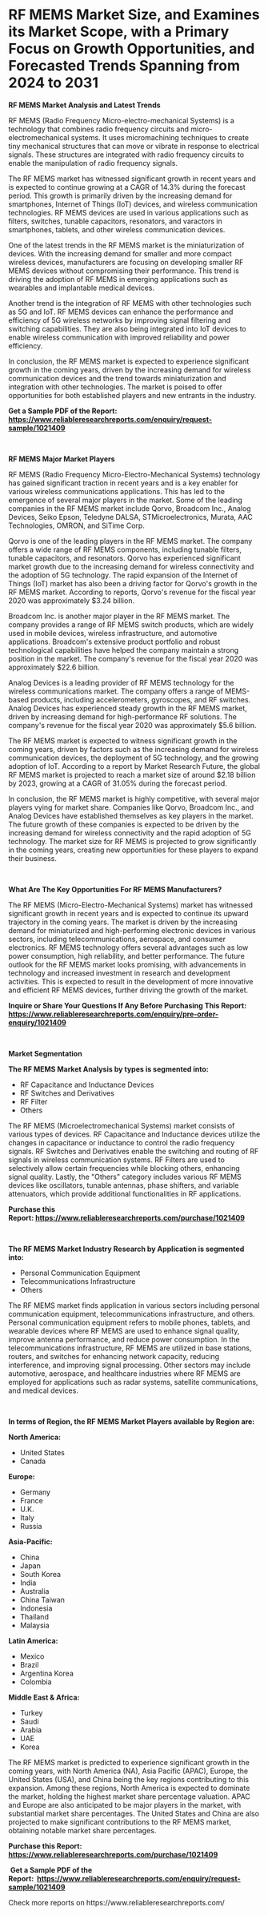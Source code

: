 <p><h1>RF MEMS Market Size, and Examines its Market Scope, with a Primary Focus on Growth Opportunities, and Forecasted Trends Spanning from 2024 to 2031</h1></p><p><strong>RF MEMS Market Analysis and Latest Trends</strong></p>
<p><p>RF MEMS (Radio Frequency Micro-electro-mechanical Systems) is a technology that combines radio frequency circuits and micro-electromechanical systems. It uses micromachining techniques to create tiny mechanical structures that can move or vibrate in response to electrical signals. These structures are integrated with radio frequency circuits to enable the manipulation of radio frequency signals.</p><p>The RF MEMS market has witnessed significant growth in recent years and is expected to continue growing at a CAGR of 14.3% during the forecast period. This growth is primarily driven by the increasing demand for smartphones, Internet of Things (IoT) devices, and wireless communication technologies. RF MEMS devices are used in various applications such as filters, switches, tunable capacitors, resonators, and varactors in smartphones, tablets, and other wireless communication devices.</p><p>One of the latest trends in the RF MEMS market is the miniaturization of devices. With the increasing demand for smaller and more compact wireless devices, manufacturers are focusing on developing smaller RF MEMS devices without compromising their performance. This trend is driving the adoption of RF MEMS in emerging applications such as wearables and implantable medical devices.</p><p>Another trend is the integration of RF MEMS with other technologies such as 5G and IoT. RF MEMS devices can enhance the performance and efficiency of 5G wireless networks by improving signal filtering and switching capabilities. They are also being integrated into IoT devices to enable wireless communication with improved reliability and power efficiency.</p><p>In conclusion, the RF MEMS market is expected to experience significant growth in the coming years, driven by the increasing demand for wireless communication devices and the trend towards miniaturization and integration with other technologies. The market is poised to offer opportunities for both established players and new entrants in the industry.</p></p>
<p><strong>Get a Sample PDF of the Report:&nbsp; <a href="https://www.reliableresearchreports.com/enquiry/request-sample/1021409">https://www.reliableresearchreports.com/enquiry/request-sample/1021409</a></strong></p>
<p>&nbsp;</p>
<p><strong>RF MEMS Major Market Players</strong></p>
<p><p>RF MEMS (Radio Frequency Micro-Electro-Mechanical Systems) technology has gained significant traction in recent years and is a key enabler for various wireless communications applications. This has led to the emergence of several major players in the market. Some of the leading companies in the RF MEMS market include Qorvo, Broadcom Inc., Analog Devices, Seiko Epson, Teledyne DALSA, STMicroelectronics, Murata, AAC Technologies, OMRON, and SiTime Corp.</p><p>Qorvo is one of the leading players in the RF MEMS market. The company offers a wide range of RF MEMS components, including tunable filters, tunable capacitors, and resonators. Qorvo has experienced significant market growth due to the increasing demand for wireless connectivity and the adoption of 5G technology. The rapid expansion of the Internet of Things (IoT) market has also been a driving factor for Qorvo's growth in the RF MEMS market. According to reports, Qorvo's revenue for the fiscal year 2020 was approximately $3.24 billion.</p><p>Broadcom Inc. is another major player in the RF MEMS market. The company provides a range of RF MEMS switch products, which are widely used in mobile devices, wireless infrastructure, and automotive applications. Broadcom's extensive product portfolio and robust technological capabilities have helped the company maintain a strong position in the market. The company's revenue for the fiscal year 2020 was approximately $22.6 billion.</p><p>Analog Devices is a leading provider of RF MEMS technology for the wireless communications market. The company offers a range of MEMS-based products, including accelerometers, gyroscopes, and RF switches. Analog Devices has experienced steady growth in the RF MEMS market, driven by increasing demand for high-performance RF solutions. The company's revenue for the fiscal year 2020 was approximately $5.6 billion.</p><p>The RF MEMS market is expected to witness significant growth in the coming years, driven by factors such as the increasing demand for wireless communication devices, the deployment of 5G technology, and the growing adoption of IoT. According to a report by Market Research Future, the global RF MEMS market is projected to reach a market size of around $2.18 billion by 2023, growing at a CAGR of 31.05% during the forecast period.</p><p>In conclusion, the RF MEMS market is highly competitive, with several major players vying for market share. Companies like Qorvo, Broadcom Inc., and Analog Devices have established themselves as key players in the market. The future growth of these companies is expected to be driven by the increasing demand for wireless connectivity and the rapid adoption of 5G technology. The market size for RF MEMS is projected to grow significantly in the coming years, creating new opportunities for these players to expand their business.</p></p>
<p>&nbsp;</p>
<p><strong>What Are The Key Opportunities For RF MEMS Manufacturers?</strong></p>
<p><p>The RF MEMS (Micro-Electro-Mechanical Systems) market has witnessed significant growth in recent years and is expected to continue its upward trajectory in the coming years. The market is driven by the increasing demand for miniaturized and high-performing electronic devices in various sectors, including telecommunications, aerospace, and consumer electronics. RF MEMS technology offers several advantages such as low power consumption, high reliability, and better performance. The future outlook for the RF MEMS market looks promising, with advancements in technology and increased investment in research and development activities. This is expected to result in the development of more innovative and efficient RF MEMS devices, further driving the growth of the market.</p></p>
<p><strong>Inquire or Share Your Questions If Any Before Purchasing This Report: <a href="https://www.reliableresearchreports.com/enquiry/pre-order-enquiry/1021409">https://www.reliableresearchreports.com/enquiry/pre-order-enquiry/1021409</a></strong></p>
<p>&nbsp;</p>
<p><strong>Market Segmentation</strong></p>
<p><strong>The RF MEMS Market Analysis by types is segmented into:</strong></p>
<p><ul><li>RF Capacitance and Inductance Devices</li><li>RF Switches and Derivatives</li><li>RF Filter</li><li>Others</li></ul></p>
<p><p>The RF MEMS (Microelectromechanical Systems) market consists of various types of devices. RF Capacitance and Inductance devices utilize the changes in capacitance or inductance to control the radio frequency signals. RF Switches and Derivatives enable the switching and routing of RF signals in wireless communication systems. RF Filters are used to selectively allow certain frequencies while blocking others, enhancing signal quality. Lastly, the "Others" category includes various RF MEMS devices like oscillators, tunable antennas, phase shifters, and variable attenuators, which provide additional functionalities in RF applications.</p></p>
<p><strong>Purchase this Report:&nbsp;<a href="https://www.reliableresearchreports.com/purchase/1021409">https://www.reliableresearchreports.com/purchase/1021409</a></strong></p>
<p>&nbsp;</p>
<p><strong>The RF MEMS Market Industry Research by Application is segmented into:</strong></p>
<p><ul><li>Personal Communication Equipment</li><li>Telecommunications Infrastructure</li><li>Others</li></ul></p>
<p><p>The RF MEMS market finds application in various sectors including personal communication equipment, telecommunications infrastructure, and others. Personal communication equipment refers to mobile phones, tablets, and wearable devices where RF MEMS are used to enhance signal quality, improve antenna performance, and reduce power consumption. In the telecommunications infrastructure, RF MEMS are utilized in base stations, routers, and switches for enhancing network capacity, reducing interference, and improving signal processing. Other sectors may include automotive, aerospace, and healthcare industries where RF MEMS are employed for applications such as radar systems, satellite communications, and medical devices.</p></p>
<p>&nbsp;</p>
<p><strong>In terms of Region, the RF MEMS Market Players available by Region are:</strong></p>
<p>
    <p> <strong> North America: </strong>
        <ul>
            <li>United States</li>
            <li>Canada</li>
        </ul>
        </p> 
    <p> <strong> Europe: </strong>
        <ul>
            <li>Germany</li>
            <li>France</li>
            <li>U.K.</li>
            <li>Italy</li>
            <li>Russia</li>
        </ul>
        </p> 
    <p> <strong> Asia-Pacific: </strong>
        <ul>
            <li>China</li>
            <li>Japan</li>
            <li>South Korea</li>
            <li>India</li>
            <li>Australia</li>
            <li>China Taiwan</li>
            <li>Indonesia</li>
            <li>Thailand</li>
            <li>Malaysia</li>
        </ul>
        </p> 
    <p> <strong> Latin America: </strong>
        <ul>
            <li>Mexico</li>
            <li>Brazil</li>
            <li>Argentina Korea</li>
            <li>Colombia</li>
        </ul>
        </p> 
    <p> <strong> Middle East & Africa: </strong>
        <ul>
            <li>Turkey</li>
            <li>Saudi</li>
            <li>Arabia</li>
            <li>UAE</li>
            <li>Korea</li>
        </ul>
    </p>
    </p>
<p><p>The RF MEMS market is predicted to experience significant growth in the coming years, with North America (NA), Asia Pacific (APAC), Europe, the United States (USA), and China being the key regions contributing to this expansion. Among these regions, North America is expected to dominate the market, holding the highest market share percentage valuation. APAC and Europe are also anticipated to be major players in the market, with substantial market share percentages. The United States and China are also projected to make significant contributions to the RF MEMS market, obtaining notable market share percentages.</p></p>
<p><strong>Purchase this Report: <a href="https://www.reliableresearchreports.com/purchase/1021409">https://www.reliableresearchreports.com/purchase/1021409</a></strong></p>
<p>&nbsp;<strong>Get a Sample PDF of the Report:&nbsp;&nbsp;<a href="https://www.reliableresearchreports.com/enquiry/request-sample/1021409">https://www.reliableresearchreports.com/enquiry/request-sample/1021409</a></strong></p>
<p><strong></strong></p>
<p>Check more reports on https://www.reliableresearchreports.com/</p>